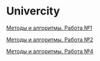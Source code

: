 # Univercity

[Методы и алгоритмы. Работа №1](https://colab.research.google.com/drive/1pWyXbn99B4zg0ue9mrnrBHN_2Ea629E0?usp=sharing)

[Методы и алгоритмы. Работа №2](https://colab.research.google.com/drive/18IcRUfA6dB1u2evSbqhI8iqW68UzPwGL?usp=sharing)

[Методы и алгоритмы. Работа №4](https://colab.research.google.com/drive/11is_k0VQ08v9JozLkSuXTLJaY4HRVXtU?usp=sharing)

